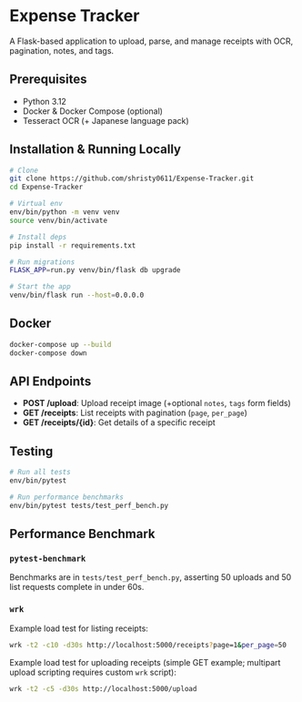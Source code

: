 # Expense Tracker

A Flask-based application to upload, parse, and manage receipts with OCR, pagination, notes, and tags.

## Prerequisites

- Python 3.12
- Docker & Docker Compose (optional)
- Tesseract OCR (+ Japanese language pack)

## Installation & Running Locally

```bash
# Clone
git clone https://github.com/shristy0611/Expense-Tracker.git
cd Expense-Tracker

# Virtual env
env/bin/python -m venv venv
source venv/bin/activate

# Install deps
pip install -r requirements.txt

# Run migrations
FLASK_APP=run.py venv/bin/flask db upgrade

# Start the app
venv/bin/flask run --host=0.0.0.0
```

## Docker

```bash
docker-compose up --build
docker-compose down
```

## API Endpoints

- **POST /upload**: Upload receipt image (+optional `notes`, `tags` form fields)
- **GET /receipts**: List receipts with pagination (`page`, `per_page`)
- **GET /receipts/{id}**: Get details of a specific receipt

## Testing

```bash
# Run all tests
env/bin/pytest

# Run performance benchmarks
env/bin/pytest tests/test_perf_bench.py
```

## Performance Benchmark

### `pytest-benchmark`

Benchmarks are in `tests/test_perf_bench.py`, asserting 50 uploads and 50 list requests complete in under 60s.

### `wrk`

Example load test for listing receipts:

```bash
wrk -t2 -c10 -d30s http://localhost:5000/receipts?page=1&per_page=50
```

Example load test for uploading receipts (simple GET example; multipart upload scripting requires custom `wrk` script):

```bash
wrk -t2 -c5 -d30s http://localhost:5000/upload
```
